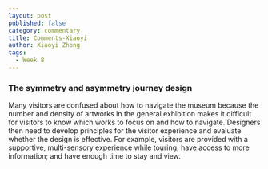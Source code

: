 ```yaml
---
layout: post
published: false
category: commentary
title: Comments-Xiaoyi
author: Xiaoyi Zhong
tags:
  - Week 8
---
```

### The symmetry and asymmetry journey design 

Many visitors are confused about how to navigate the museum because the number and density of artworks in the general exhibition makes it difficult for visitors to know which works to focus on and how to navigate. Designers then need to develop principles for the visitor experience and evaluate whether the design is effective. For example, visitors are provided with a supportive, multi-sensory experience while touring; have access to more information; and have enough time to stay and view.



